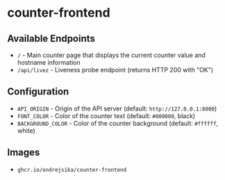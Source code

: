 # counter-frontend

## Available Endpoints

- `/` - Main counter page that displays the current counter value and hostname information
- `/api/livez` - Liveness probe endpoint (returns HTTP 200 with "OK")

## Configuration

- `API_ORIGIN` - Origin of the API server (default: `http://127.0.0.1:8000`)
- `FONT_COLOR` - Color of the counter text (default: `#000000`, black)
- `BACKGROUND_COLOR` - Color of the counter background (default: `#ffffff`, white)

## Images

- `ghcr.io/ondrejsika/counter-frontend`
